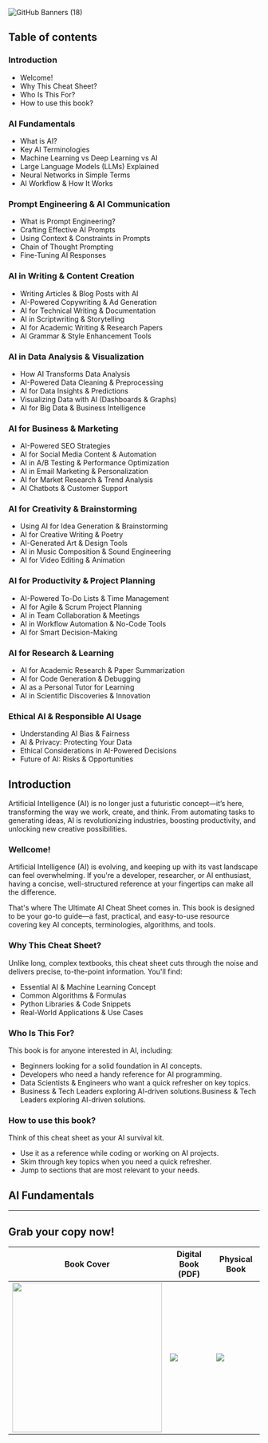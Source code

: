 ![GitHub Banners (18)](https://github.com/user-attachments/assets/9be50f8f-8338-49f8-ae49-8b57d9ee2cb7)

## Table of contents
### Introduction
- Welcome!
- Why This Cheat Sheet?
- Who Is This For?
- How to use this book?
### AI Fundamentals
- What is AI?
- Key AI Terminologies
- Machine Learning vs Deep Learning vs AI
- Large Language Models (LLMs) Explained
- Neural Networks in Simple Terms
- AI Workflow & How It Works
### Prompt Engineering & AI Communication
- What is Prompt Engineering?
- Crafting Effective AI Prompts
- Using Context & Constraints in Prompts
- Chain of Thought Prompting
- Fine-Tuning AI Responses
### AI in Writing & Content Creation
- Writing Articles & Blog Posts with AI
- AI-Powered Copywriting & Ad Generation
- AI for Technical Writing & Documentation
- AI in Scriptwriting & Storytelling
- AI for Academic Writing & Research Papers
- AI Grammar & Style Enhancement Tools
### AI in Data Analysis & Visualization
- How AI Transforms Data Analysis
- AI-Powered Data Cleaning & Preprocessing
- AI for Data Insights & Predictions
- Visualizing Data with AI (Dashboards & Graphs)
- AI for Big Data & Business Intelligence
### AI for Business & Marketing
- AI-Powered SEO Strategies
- AI for Social Media Content & Automation
- AI in A/B Testing & Performance Optimization
- AI in Email Marketing & Personalization
- AI for Market Research & Trend Analysis
- AI Chatbots & Customer Support
### AI for Creativity & Brainstorming
- Using AI for Idea Generation & Brainstorming
- AI for Creative Writing & Poetry
- AI-Generated Art & Design Tools
- AI in Music Composition & Sound Engineering
- AI for Video Editing & Animation
### AI for Productivity & Project Planning
- AI-Powered To-Do Lists & Time Management
- AI for Agile & Scrum Project Planning
- AI in Team Collaboration & Meetings
- AI in Workflow Automation & No-Code Tools
- AI for Smart Decision-Making
### AI for Research & Learning
- AI for Academic Research & Paper Summarization
- AI for Code Generation & Debugging
- AI as a Personal Tutor for Learning
- AI in Scientific Discoveries & Innovation
### Ethical AI & Responsible AI Usage
- Understanding AI Bias & Fairness
- AI & Privacy: Protecting Your Data
- Ethical Considerations in AI-Powered Decisions
- Future of AI: Risks & Opportunities

## Introduction
Artificial Intelligence (AI) is no longer just a futuristic concept—it’s here, transforming the way we work, create, and think. From automating tasks to generating ideas, AI is revolutionizing industries, boosting productivity, and unlocking new creative possibilities.

### Wellcome!
Artificial Intelligence (AI) is evolving, and keeping up with its vast landscape can feel overwhelming. If you're a developer, researcher, or AI enthusiast, having a concise, well-structured reference at your fingertips can make all the difference.

That's where The Ultimate AI Cheat Sheet comes in. This book is designed to be your go-to guide—a fast, practical, and easy-to-use resource covering key AI concepts, terminologies, algorithms, and tools.

### Why This Cheat Sheet?
Unlike long, complex textbooks, this cheat sheet cuts through the noise and delivers precise, to-the-point information. You'll find:
- Essential AI & Machine Learning Concept
- Common Algorithms & Formulas
- Python Libraries & Code Snippets
- Real-World Applications & Use Cases

### Who Is This For?
This book is for anyone interested in AI, including:
- Beginners looking for a solid foundation in AI concepts.
- Developers who need a handy reference for AI programming.
- Data Scientists & Engineers who want a quick refresher on key topics.
- Business & Tech Leaders exploring AI-driven solutions.Business & Tech Leaders exploring AI-driven solutions.

### How to use this book?
Think of this cheat sheet as your AI survival kit. 
- Use it as a reference while coding or working on AI projects.
- Skim through key topics when you need a quick refresher.
- Jump to sections that are most relevant to your needs.

## AI Fundamentals


---

## Grab your copy now!
| Book Cover |  Digital Book (PDF) | Physical Book |    
|----|----|----|
| [<img src="https://github.com/user-attachments/assets/4ff34271-998a-43c4-a989-e99d26c7a48d" width="300px">](#) | [<img src="https://github.com/user-attachments/assets/9a6a1546-c29c-4a6c-815d-9150edeb74a7">]() | [<img src="https://github.com/user-attachments/assets/3b79de6e-9469-49ee-aa48-9a283604a648">](https://www.amazon.com/-/es/Hernando-Abella-ebook/dp/B0F273GJHT) |
